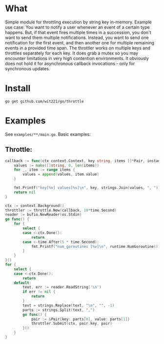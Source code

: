 # What

Simple module for throttling execution by string key in-memory.
Example use case: You want to notify a user whenever an event of a certain type happens.
But, if that event fires multiple times in a succession, you don't want to send them multiple
notifications. Instead, you want to send one notification for the first event, and then
another one for multiple remaining events in a provided time span.
The throttler works on multiple keys and throttles separately for each key.
It does grab a mutex so you may encounter limitations in very high contention environments.
It obviously does not hold it for asynchronous callback invocations - only for synchronous updates.

# Install

`go get github.com/wit221/go/throttle`

# Examples

See `examples/**/main.go`. Basic examples:

## Throttle:

```go
callback := func(ctx context.Context, key string, items []*Pair, instantCallback bool) error {
    values := make([]string, 0, len(items))
    for _, item := range items {
        values = append(values, item.value)
    }

    fmt.Printf("key[%v] values[%s]\n", key, strings.Join(values, ", "))
    return nil
}

ctx := context.Background()
throttler := throttle.New(callback, 10*time.Second)
reader := bufio.NewReader(os.Stdin)
go func() {
    for {
        select {
        case <-ctx.Done():
            return
        case <-time.After(5 * time.Second):
            fmt.Printf("num_goroutines [%v]\n", runtime.NumGoroutine())
        }
    }
}()
for {
    select {
    case <-ctx.Done():
        return
    default:
        text, err := reader.ReadString('\n')
        if err != nil {
            return
        }
        text = strings.Replace(text, "\n", "", -1)
        parts := strings.Split(text, ",")
        go func() {
            pair := &Pair{key: parts[0], value: parts[1]}
            throttler.Submit(ctx, pair.key, pair)
        }()
    }
}
```
